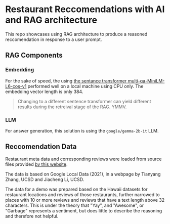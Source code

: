 
# Restaurant Reccomendations with AI and RAG architecture

This repo showcases using RAG architecture to produce a reasoned reccomendation in response to a user prompt.

## RAG Components

### Embedding

For the sake of speed, the using [the sentance transformer multi-qa-MiniLM-L6-cos-v1](<https://huggingface.co/sentence-transformers/multi-qa-MiniLM-L6-cos-v1#multi-qa-minilm-l6-cos-v1>) performed well on a local machine using CPU only. The embedding vector length is only 384.

> Changing to a different sentence transformer can yield different results during the retreival stage of the RAG. YMMV.

### LLM

For answer generation, this solution is using the `google/gemma-2b-it` LLM.

## Reccomendation Data

Restaurant meta data and corresponding reviews were loaded from source files provided [by this website](https://datarepo.eng.ucsd.edu/mcauley_group/gdrive/googlelocal/).

The data is based on Google Local Data (2021), in a webpage by Tianyang Zhang, UCSD and Jiacheng Li, UCSD.

The data for a demo was prepared based on the Hawaii datasets for restaurant locations and reviews of those restaurants, further narrowed to places with 10 or more reviews and reviews that have a text length above 32 characters. This is under the theory that "Yay", and "Awesome", or "Garbage" represents a sentiment, but does little to describe the reasoning and therefore not helpful.
